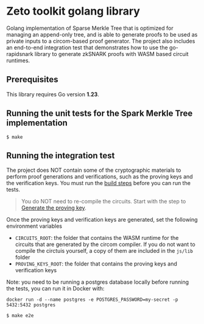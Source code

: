 # Zeto toolkit golang library

Golang implementation of Sparse Merkle Tree that is optimized for managing an append-only tree, and is able to generate proofs to be used as private inputs to a circom-based proof generator. The project also includes an end-to-end integration test that demonstrates how to use the go-rapidsnark library to generate zkSNARK proofs with WASM based circuit runtimes.

## Prerequisites

This library requires Go version **1.23**.

## Running the unit tests for the Spark Merkle Tree implementation

```console
$ make
```

## Running the integration test

The project does NOT contain some of the cryptographic materials to perform proof generations and verifications, such as the proving keys and the verification keys. You must run the [build steps](/zkp/js/README.md#build) before you can run the tests.

> You do NOT need to re-compile the circuits. Start with the step to [Generate the proving key](/zkp/js/README.md#compile-the-circuits-and-generate-verification-keys-and-solidity-libraries).

Once the proving keys and verification keys are generated, set the following environment variables

- `CIRCUITS_ROOT`: the folder that contains the WASM runtime for the circuits that are generated by the circom compiler. If you do not want to compile the circtuis yourself, a copy of them are included in the `js/lib` folder
- `PROVING_KEYS_ROOT`: the folder that contains the proving keys and verification keys

Note: you need to be running a postgres database locally before running the tests, you can run it in Docker with:

```console
docker run -d --name postgres -e POSTGRES_PASSWORD=my-secret -p 5432:5432 postgres
```

```console
$ make e2e
```
